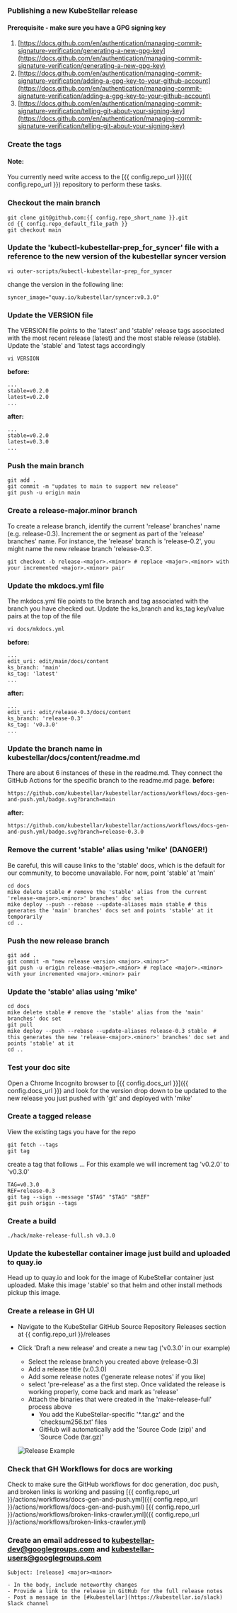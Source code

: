 ### Publishing a new KubeStellar release

#### Prerequisite - make sure you have a GPG signing key

1. [https://docs.github.com/en/authentication/managing-commit-signature-verification/generating-a-new-gpg-key](https://docs.github.com/en/authentication/managing-commit-signature-verification/generating-a-new-gpg-key)
2. [https://docs.github.com/en/authentication/managing-commit-signature-verification/adding-a-gpg-key-to-your-github-account](https://docs.github.com/en/authentication/managing-commit-signature-verification/adding-a-gpg-key-to-your-github-account)
3. [https://docs.github.com/en/authentication/managing-commit-signature-verification/telling-git-about-your-signing-key](https://docs.github.com/en/authentication/managing-commit-signature-verification/telling-git-about-your-signing-key)

### Create the tags

#### Note:
You currently need write access to the [{{ config.repo_url }}]({{ config.repo_url }}) repository to perform these tasks.

<!-- You also need an available team member with approval permissions from [https://github.com/openshift/release/blob/master/ci-operator/config/{{ config.repo_short_name }}/OWNERS](https://github.com/openshift/release/blob/master/ci-operator/config/{{ config.repo_short_name }}/OWNERS). -->

### Checkout the main branch
```shell
git clone git@github.com:{{ config.repo_short_name }}.git
cd {{ config.repo_default_file_path }}
git checkout main
```

### Update the 'kubectl-kubestellar-prep_for_syncer' file with a reference to the new version of the kubestellar syncer version
```shell
vi outer-scripts/kubectl-kubestellar-prep_for_syncer
```

change the version in the following line:
```shell
syncer_image="quay.io/kubestellar/syncer:v0.3.0"
```

### Update the VERSION file
The VERSION file points to the 'latest' and 'stable' release tags associated with the most recent release (latest) and the most stable release (stable).  Update the 'stable' and 'latest tags accordingly

```shell
vi VERSION
```

<b>before:</b>
```shell title="VERSION" hl_lines="2 3"
...
stable=v0.2.0
latest=v0.2.0
...
```

<b>after:</b>
```shell title="VERSION" hl_lines="2 3" 
...
stable=v0.2.0
latest=v0.3.0
...
```

### Push the main branch
```shell
git add .
git commit -m "updates to main to support new release"
git push -u origin main
```

### Create a release-major.minor branch
To create a release branch, identify the current 'release' branches' name (e.g. release-0.3).  Increment the <major> or <minor> segment as part of the 'release' branches' name.  For instance, the 'release' branch is 'release-0.2', you might name the new release branch 'release-0.3'.
```shell
git checkout -b release-<major>.<minor> # replace <major>.<minor> with your incremented <major>.<minor> pair
```

### Update the mkdocs.yml file
The mkdocs.yml file points to the branch and tag associated with the branch you have checked out.  Update the ks_branch and ks_tag key/value pairs at the top of the file

```shell
vi docs/mkdocs.yml
```

<b>before:</b>
```shell title="mkdocs.yml" hl_lines="2 3 4"
...
edit_uri: edit/main/docs/content
ks_branch: 'main'
ks_tag: 'latest'
...
```

<b>after:</b>
```shell title="mkdocs.yml" hl_lines="2 3 4" 
...
edit_uri: edit/release-0.3/docs/content
ks_branch: 'release-0.3'
ks_tag: 'v0.3.0'
...
```

### Update the branch name in kubestellar/docs/content/readme.md
There are about 6 instances of these in the readme.md.  They connect the GitHub Actions for the specific branch to the readme.md page.
<b>before:</b>
```shell
https://github.com/kubestellar/kubestellar/actions/workflows/docs-gen-and-push.yml/badge.svg?branch=main
```

<b>after:</b>
```shell
https://github.com/kubestellar/kubestellar/actions/workflows/docs-gen-and-push.yml/badge.svg?branch=release-0.3.0
```

### Remove the current 'stable' alias using 'mike' (DANGER!)
Be careful, this will cause links to the 'stable' docs, which is the default for our community, to become unavailable.  For now, point 'stable' at 'main'
```shell
cd docs
mike delete stable # remove the 'stable' alias from the current 'release-<major>.<minor>' branches' doc set
mike deploy --push --rebase --update-aliases main stable # this generates the 'main' branches' docs set and points 'stable' at it temporarily
cd ..
```


### Push the new release branch
```shell
git add .
git commit -m "new release version <major>.<minor>"
git push -u origin release-<major>.<minor> # replace <major>.<minor> with your incremented <major>.<minor> pair
```

### Update the 'stable' alias using 'mike'
```shell
cd docs
mike delete stable # remove the 'stable' alias from the 'main' branches' doc set
git pull
mike deploy --push --rebase --update-aliases release-0.3 stable  # this generates the new 'release-<major>.<minor>' branches' doc set and points 'stable' at it
cd ..
```

### Test your doc site
Open a Chrome Incognito browser to [{{ config.docs_url }}]({{ config.docs_url }}) and look for the version drop down to be updated to the new release you just pushed with 'git' and deployed with 'mike'

### Create a tagged release
View the existing tags you have for the repo

```shell
git fetch --tags
git tag
```

create a tag that follows <major>.<minor>.<patch>.  For this example we will increment tag 'v0.2.0' to 'v0.3.0'

```shell
TAG=v0.3.0
REF=release-0.3
git tag --sign --message "$TAG" "$TAG" "$REF"
git push origin --tags
```

### Create a build
```shell
./hack/make-release-full.sh v0.3.0
```

### Update the kubestellar container image just build and uploaded to quay.io

Head up to quay.io and look for the image of KubeStellar container just uploaded.
Make this image 'stable' so that helm and other install methods pickup this image.

### Create a release in GH UI
- Navigate to the KubeStellar GitHub Source Repository Releases section at {{ config.repo_url }}/releases
- Click 'Draft a new release' and create a new tag ('v0.3.0' in our example)
    - Select the release branch you created above (release-0.3)
    - Add a release title (v.0.3.0)
    - Add some release notes ('generate release notes' if you like)
    - select 'pre-release' as a the first step.  Once validated the release is working properly, come back and mark as 'release'
    - Attach the binaries that were created in the 'make-release-full' process above
        - You add the KubeStellar-specific '*.tar.gz' and the 'checksum256.txt' files
        - GitHub will automatically add the 'Source Code (zip)' and 'Source Code (tar.gz)'

    ![Release Example](gh-draft-new-release.png)

### Check that GH Workflows for docs are working
Check to make sure the GitHub workflows for doc generation, doc push, and broken links is working and passing
[{{ config.repo_url }}/actions/workflows/docs-gen-and-push.yml]({{ config.repo_url }}/actions/workflows/docs-gen-and-push.yml)
[{{ config.repo_url }}/actions/workflows/broken-links-crawler.yml]({{ config.repo_url }}/actions/workflows/broken-links-crawler.yml)




<!-- ### Note sure if any of this PROW Stuff is necessary - we will see the next time we do a release..
- Configure prow for the new release branch

    - Make sure you have openshift/release cloned
    - Create a new branch
    - Copy ci-operator/config/kcp-dev/edge-md/kcp-dev-kcp-main.yaml to ci-operator/config/kubestellar/kubestellar/kcp-dev-kcp-release-<version>.yaml
    - Edit the new file
    - Change main to the name of the release branch, such as release-0.8

```
zz_generated_metadata:
  branch: main
```
Change latest to the name of the release branch

```
promotion:
  namespace: kubestellar
  tag: latest
  tag_by_commit: true
```
    - Edit core-services/prow/02_config/kcp-dev/kcp/_prowconfig.yaml
    - Copy the main branch configuration to a new release-x.y entry
    - Run make update
    - Add the new/updated files and commit your changes
    - Push your branch to your fork
    - Open a pull request
    - Wait for it to be reviewed and merged
    - Update testgrid

- Make sure you have a clone of kubernetes/test-infra
- Edit config/testgrids/kcp/kcp.yaml
- In the test_groups section:
- Copy all the entries under # main to the bottom of the map
- Rename -main- to -release-<version>-
- In the dashboard_groups section:
    - Add a new entry under dashboard_names for kcp-release-<version>
    - In the dashboards section:
        - Copy the kcp-main entry, including dashboard_tab and all its entries, to a new entry called kcp-release-<version>
        - Rename main to release-<version> in the new entry
        - Commit your changes
        - Push your branch to your fork
        - Open a pull request
        - Wait for it to be reviewed and merged
        - Review/edit/publish the release in GitHub

The goreleaser workflow automatically creates a draft GitHub release for each tag.

Navigate to the draft release for the tag you just pushed. You'll be able to find it under the releases page.
If the release notes have been pre-populated, delete them.
For the "previous tag," select the most recent, appropriate tag as the starting point
If this is a new minor release (e.g. v0.8.0), select the initial version of the previous minor release (e.g. v0.7.0)
If this is a patch release (e.g. v0.8.7), select the previous patch release (e.g. v0.8.6)
Click "Generate release notes"
Publish the release
Notify -->


### Create an email addressed to [kubestellar-dev@googlegroups.com](https://kubestellar.io/joinus) and [kubestellar-users@googlegroups.com](https://groups.google.com/g/kubestellar-users)

```
Subject: [release] <major><minor>
```
    - In the body, include noteworthy changes
    - Provide a link to the release in GitHub for the full release notes
    - Post a message in the [#kubestellar](https://kubestellar.io/slack) Slack channel
